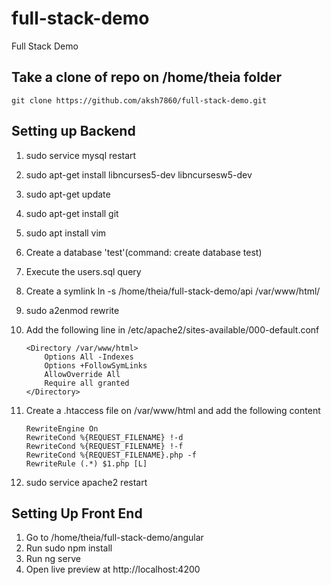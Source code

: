 # full-stack-demo
Full Stack Demo

## Take a clone of repo on /home/theia folder
	git clone https://github.com/aksh7860/full-stack-demo.git

## Setting up Backend
1. sudo service mysql restart
2. sudo apt-get install libncurses5-dev libncursesw5-dev
3. sudo apt-get update
4. sudo apt-get install git
5. sudo apt install vim
6. Create a database 'test'(command: create database test)
7. Execute the users.sql query 
8. Create a symlink ln -s /home/theia/full-stack-demo/api /var/www/html/
9. sudo a2enmod rewrite
10. Add the following line in /etc/apache2/sites-available/000-default.conf
	```
	<Directory /var/www/html>
        Options All -Indexes
        Options +FollowSymLinks
        AllowOverride All
        Require all granted
    </Directory>
    ```
11. Create a .htaccess file on /var/www/html and add the following content
	```
	RewriteEngine On
	RewriteCond %{REQUEST_FILENAME} !-d
	RewriteCond %{REQUEST_FILENAME} !-f
	RewriteCond %{REQUEST_FILENAME}.php -f
	RewriteRule (.*) $1.php [L]
	```

12.  sudo service apache2 restart



## Setting Up Front End
1. Go to /home/theia/full-stack-demo/angular
2. Run sudo npm install
3. Run ng serve
4. Open live preview at http://localhost:4200

